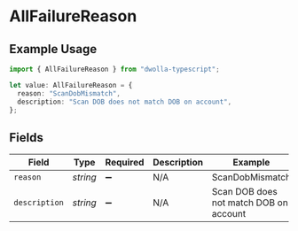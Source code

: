 # AllFailureReason

## Example Usage

```typescript
import { AllFailureReason } from "dwolla-typescript";

let value: AllFailureReason = {
  reason: "ScanDobMismatch",
  description: "Scan DOB does not match DOB on account",
};
```

## Fields

| Field                                  | Type                                   | Required                               | Description                            | Example                                |
| -------------------------------------- | -------------------------------------- | -------------------------------------- | -------------------------------------- | -------------------------------------- |
| `reason`                               | *string*                               | :heavy_minus_sign:                     | N/A                                    | ScanDobMismatch                        |
| `description`                          | *string*                               | :heavy_minus_sign:                     | N/A                                    | Scan DOB does not match DOB on account |